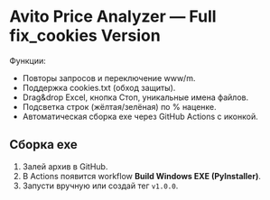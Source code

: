 # Avito Price Analyzer — Full fix_cookies Version

Функции:
- Повторы запросов и переключение www/m.
- Поддержка cookies.txt (обход защиты).
- Drag&drop Excel, кнопка Стоп, уникальные имена файлов.
- Подсветка строк (жёлтая/зелёная) по % наценке.
- Автоматическая сборка exe через GitHub Actions с иконкой.

## Сборка exe
1. Залей архив в GitHub.
2. В Actions появится workflow **Build Windows EXE (PyInstaller)**.
3. Запусти вручную или создай тег `v1.0.0`.
